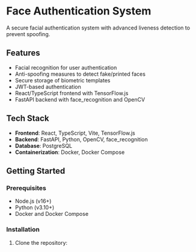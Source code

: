 # Face Authentication System

A secure facial authentication system with advanced liveness detection to prevent spoofing.

## Features

- Facial recognition for user authentication
- Anti-spoofing measures to detect fake/printed faces
- Secure storage of biometric templates
- JWT-based authentication
- React/TypeScript frontend with TensorFlow.js
- FastAPI backend with face_recognition and OpenCV

## Tech Stack

- **Frontend**: React, TypeScript, Vite, TensorFlow.js
- **Backend**: FastAPI, Python, OpenCV, face_recognition
- **Database**: PostgreSQL
- **Containerization**: Docker, Docker Compose

## Getting Started

### Prerequisites

- Node.js (v16+)
- Python (v3.10+)
- Docker and Docker Compose

### Installation

1. Clone the repository:

